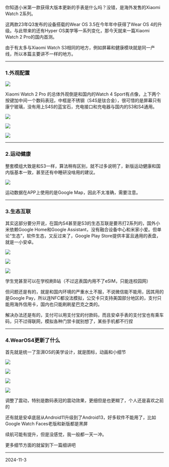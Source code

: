 你知道小米第一款获得大版本更新的手表是什么吗？没错，是海外发售的Xiaomi Watch 2系列。

这两款23年Q3发布的设备搭载的Wear OS 3.5在今年年中获得了Wear OS 4的升级。与此带来的还有Hyper OS美学等一系列变化，那今天就来一篇Xiaomi Watch 2 Pro的国内首测。

由于有太多与Xiaomi Watch S3相同的地方，例如屏幕和健康模块就是同一产线，所以本篇主要讲不一样的地方。

---

### **1.外观配置**

![](https://blog.satinau.cn/image/241103/IMG_20241107_223034.jpg)

Xiaomi Watch 2 Pro 的总体外观倒是和国内的Watch 4 Sport有点像，上下两个按键加中间一个数码表冠，中框是不锈钢（S4S是钛合金），很可惜的是屏幕只有康宁玻璃，没有用上S4S的蓝宝石，充电接口和充电器与国内的S3和S4通用。

![](https://blog.satinau.cn/image/241103/PXL_20241102_122225041.MP.jpg)

![](https://blog.satinau.cn/image/241103/PXL_20241102_122244602.MP.jpg)

![](https://blog.satinau.cn/image/241103/PXL_20241102_122254297.MP.jpg)

---

### **2.运动健康**

整套模组大致是和S3一样，算法稍有区别，就不过多说明了，新版运动健康和国内版基本一致，甚至还有中睡研没啥用的建议。

![](https://blog.satinau.cn/image/241103/Screenshot_2024-11-02-12-30-12-793_com.xiaomi.wearable.png)

运动数据在APP上使用的是Google Map，因此不太准确，需要注意。

---

### **3.生态互联**

其实这部分要分开说，在国内S4甚至是S3的生态互联是要吊打2系列的，国外小米依赖Google Home和Google Assistant，没有融合设备中心和米家小爱。但单论“生态”，软件生态，又反过来了，Google Play Store提供丰富且通用的表盘，就是一小安卓。

![](https://blog.satinau.cn/image/241103/screenshot-2024-11-02-12-50-44.png)

![](https://blog.satinau.cn/image/241103/screenshot-2024-11-02-12-50-51.png)

![](https://blog.satinau.cn/image/241103/screenshot-2024-11-02-12-50-54.png)

学生党甚至可以在学校刷B站（不过这表国内用不了eSIM，只能连校园网）

但问题还是有的，就是和国内环境的严重水土不服，不说微信能不能用，因其用的是Google Pay，所以连NFC都没法模拟，公交卡只支持美国部分地区的，支付只能用海外信用卡，国内也只能刷刷星巴克之类的。

解决办法还是有的，支付可以用支付宝的付款码，而且安卓手表的支付宝也有乘车码，只不过得联网，模拟各种门禁卡就别想了，某些手机都不行捏

---

### **4.WearOS4更新了什么**

首先就是统一了澎湃OS的美学设计，就是图标，动画和小细节

![](https://blog.satinau.cn/image/241103/screenshot-2024-11-02-13-03-43.png)

![](https://blog.satinau.cn/image/241103/screenshot-2024-11-02-12-59-08.png)

![](https://blog.satinau.cn/image/241103/screenshot-2024-11-02-13-01-21.png)

![](https://blog.satinau.cn/image/241103/screenshot-2024-11-02-13-01-40.png)

调整了震动，特别是数码表冠的震动效果，更细但是也更糊了，个人还是喜欢之前的

还有就是安卓底层从Android11升级到了Android13，好多软件不能用了，比如Google Watch Faces老版和新版都是黑屏

续航可能有提升，但是没感觉，我一般都一天一冲。



更多细节方面的就留到下一篇细讲吧

---

2024-11-3